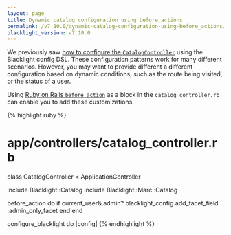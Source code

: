 ```yaml
---
layout: page
title: Dynamic catalog configuration using before_actions
permalink: /v7.10.0/dynamic-catalog-configuration-using-before_actions/
blacklight_version: v7.10.0
---
```


We previously saw [how to configure the `CatalogController`](/v7.10.0/metadata_fields/) using the Blacklight config DSL. These configuration patterns work for many different scenarios. However, you may want to provide different a different configuration based on dynamic conditions, such as the route being visited, or the status of a user.

Using [Ruby on Rails `before_action`](https://guides.rubyonrails.org/action_controller_overview.html#filters) as a block in the `catalog_controller.rb` can enable you to add these customizations.


{% highlight ruby %}
# app/controllers/catalog_controller.rb
class CatalogController < ApplicationController

  include Blacklight::Catalog
  include Blacklight::Marc::Catalog

  before_action do
    if current_user&.admin?
      blacklight_config.add_facet_field :admin_only_facet
    end
  end

  configure_blacklight do |config|
{% endhighlight %}
